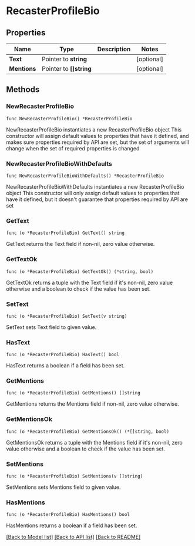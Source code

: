 # RecasterProfileBio

## Properties

Name | Type | Description | Notes
------------ | ------------- | ------------- | -------------
**Text** | Pointer to **string** |  | [optional] 
**Mentions** | Pointer to **[]string** |  | [optional] 

## Methods

### NewRecasterProfileBio

`func NewRecasterProfileBio() *RecasterProfileBio`

NewRecasterProfileBio instantiates a new RecasterProfileBio object
This constructor will assign default values to properties that have it defined,
and makes sure properties required by API are set, but the set of arguments
will change when the set of required properties is changed

### NewRecasterProfileBioWithDefaults

`func NewRecasterProfileBioWithDefaults() *RecasterProfileBio`

NewRecasterProfileBioWithDefaults instantiates a new RecasterProfileBio object
This constructor will only assign default values to properties that have it defined,
but it doesn't guarantee that properties required by API are set

### GetText

`func (o *RecasterProfileBio) GetText() string`

GetText returns the Text field if non-nil, zero value otherwise.

### GetTextOk

`func (o *RecasterProfileBio) GetTextOk() (*string, bool)`

GetTextOk returns a tuple with the Text field if it's non-nil, zero value otherwise
and a boolean to check if the value has been set.

### SetText

`func (o *RecasterProfileBio) SetText(v string)`

SetText sets Text field to given value.

### HasText

`func (o *RecasterProfileBio) HasText() bool`

HasText returns a boolean if a field has been set.

### GetMentions

`func (o *RecasterProfileBio) GetMentions() []string`

GetMentions returns the Mentions field if non-nil, zero value otherwise.

### GetMentionsOk

`func (o *RecasterProfileBio) GetMentionsOk() (*[]string, bool)`

GetMentionsOk returns a tuple with the Mentions field if it's non-nil, zero value otherwise
and a boolean to check if the value has been set.

### SetMentions

`func (o *RecasterProfileBio) SetMentions(v []string)`

SetMentions sets Mentions field to given value.

### HasMentions

`func (o *RecasterProfileBio) HasMentions() bool`

HasMentions returns a boolean if a field has been set.


[[Back to Model list]](../README.md#documentation-for-models) [[Back to API list]](../README.md#documentation-for-api-endpoints) [[Back to README]](../README.md)


